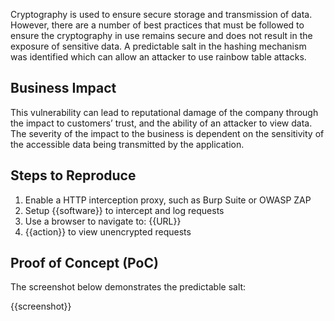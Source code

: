 Cryptography is used to ensure secure storage and transmission of data. However, there are a number of best practices that must be followed to ensure the cryptography in use remains secure and does not result in the exposure of sensitive data. A predictable salt in the hashing mechanism was identified which can allow an attacker to use rainbow table attacks.

## Business Impact

This vulnerability can lead to reputational damage of the company through the impact to customers’ trust, and the ability of an attacker to view data. The severity of the impact to the business is dependent on the sensitivity of the accessible data being transmitted by the application.

## Steps to Reproduce

1. Enable a HTTP interception proxy, such as Burp Suite or OWASP ZAP
1. Setup {{software}} to intercept and log requests
1. Use a browser to navigate to: {{URL}}
1. {{action}} to view unencrypted requests

## Proof of Concept (PoC)

The screenshot below demonstrates the predictable salt:

{{screenshot}}
